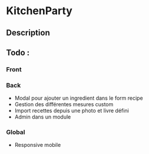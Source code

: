 # KitchenParty

## Description

## Todo :

### Front

### Back

- Modal pour ajouter un ingredient dans le form recipe
- Gestion des différentes mesures custom
- Import recettes depuis une photo et livre défini
- Admin dans un module

### Global

- Responsive mobile
